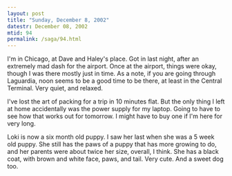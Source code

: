 ```yaml
---
layout: post
title: "Sunday, December 8, 2002"
datestr: December 08, 2002
mtid: 94
permalink: /saga/94.html
---
```


I'm in Chicago, at Dave and Haley's place. Got in last night, after an extremely
mad dash for the airport. Once at the airport, things were okay, though I was
there mostly just in time. As a note, if you are going through Laguardia, noon
seems to be a good time to be there, at least in the Central Terminal. Very
quiet, and relaxed.

I've lost the art of packing for a trip in 10 minutes flat. But the only thing
I left at home accidentally was the power supply for my laptop. Going to have
to see how that works out for tomorrow. I might have to buy one if I'm here
for very long.

Loki is now a six month old puppy. I saw her last when she was a 5 week old
puppy. She still has the paws of a puppy that has more growing to do, and her
parents were about twice her size, overall, I think. She has a black coat, with
brown and white face, paws, and tail. Very cute. And a sweet dog too.

